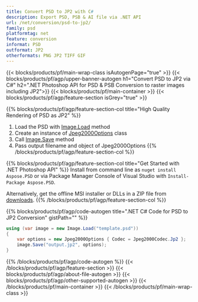 ```yaml
---
title: Convert PSD to JP2 with C#
description: Export PSD, PSB & AI file via .NET API
url: /net/conversion/psd-to-jp2/
family: psd
platformtag: net
feature: conversion
informat: PSD
outformat: JP2
otherformats: PNG JP2 TIFF GIF 
---
```


{{< blocks/products/pf/main-wrap-class isAutogenPage="true" >}}
{{< blocks/products/pf/agp/upper-banner-autogen h1="Convert PSD to JP2 via C#" h2=".NET Photoshop API for PSD & PSB Conversion to raster images including JP2">}}
{{< blocks/products/pf/main-container >}}
{{< blocks/products/pf/agp/feature-section isGrey="true" >}}

{{% blocks/products/pf/agp/feature-section-col title="High Quality Rendering of PSD as JP2" %}}
1. Load the PSD with [Image.Load](https://apireference.aspose.com/psd/net/aspose.psd/image/methods/load/index) method
1. Create an instance of [Jpeg2000Options](https://apireference.aspose.com/psd/net/aspose.psd.imageoptions/jpeg2000options) class
1. Call [Image.Save](https://apireference.aspose.com/psd/net/aspose.psd/image/methods/save/index) method
1. Pass output filename and object of Jpeg2000Options
{{% /blocks/products/pf/agp/feature-section-col %}}

{{% blocks/products/pf/agp/feature-section-col title="Get Started with .NET Photoshop API" %}}
Install from command line as ```nuget install Aspose.PSD``` or via Package Manager Console of Visual Studio with ```Install-Package Aspose.PSD```.

Alternatively, get the offline MSI installer or DLLs in a ZIP file from [downloads](https://downloads.aspose.com/psd/net).
{{% /blocks/products/pf/agp/feature-section-col %}}

{{% blocks/products/pf/agp/code-autogen title=".NET C# Code for PSD to JP2 Conversion" gistPath="" %}}
```cs
using (var image = new Image.Load("template.psd"))
{
	var options = new Jpeg2000Options { Codec = Jpeg2000Codec.Jp2 };
	image.Save("output.jp2", options);                    
}
```
{{% /blocks/products/pf/agp/code-autogen %}}
{{< /blocks/products/pf/agp/feature-section >}}
{{< blocks/products/pf/agp/about-file-autogen >}}
{{< blocks/products/pf/agp/other-supported-autogen >}}
{{< /blocks/products/pf/main-container >}}
{{< /blocks/products/pf/main-wrap-class >}}